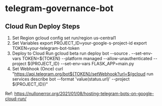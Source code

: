 # telegram-governance-bot


## Cloud Run Deploy Steps
1. Set Region 
    gcloud config set run/region us-central1
2. Set Variables
    export PROJECT_ID=your-google-s-project-id
    export TOKEN=your-telegram-bot-token
3. Deploy to Cloud Run
    gcloud beta run deploy bot --source . --set-env-vars TOKEN=${TOKEN} --platform managed --allow-unauthenticated --project ${PROJECT_ID} --set-env-vars FLASK_APP=main.py
4. Set Webhook (Once)
    curl "https://api.telegram.org/bot${TOKEN}/setWebhook?url=$(gcloud run services describe bot --format 'value(status.url)' --project ${PROJECT_ID})"

Ref: https://nullonerror.org/2021/01/08/hosting-telegram-bots-on-google-cloud-run/